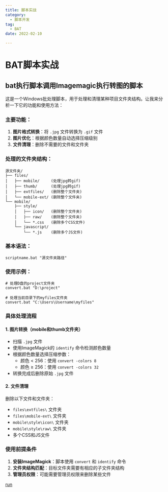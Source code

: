 ```yaml
---
title: 脚本实战
category:
  - 脚本开发
tag:
  - BAT
date: 2022-02-10

---
```


# BAT脚本实战

## bat执行脚本调用Imagemagic执行转图的脚本

这是一个Windows批处理脚本，用于处理和清理某种项目文件夹结构。让我来分析一下它的功能和使用方法：

### 主要功能：
1. **图片格式转换**：将 `.jpg` 文件转换为 `.gif` 文件
2. **图片优化**：根据颜色数量自动选择压缩级别
3. **文件清理**：删除不需要的文件和文件夹

### 处理的文件夹结构：
```
源文件夹/
├── files/
│   ├── mobile/     (处理jpg转gif)
│   ├── thumb/      (处理jpg转gif) 
│   ├── extfiles/   (删除整个文件夹)
│   └── mobile-ext/ (删除整个文件夹)
└── mobile/
    ├── style/
    │   ├── icon/   (删除整个文件夹)
    │   ├── raw/    (删除整个文件夹)
    │   └── *.css   (删除多个CSS文件)
    └── javascript/
        └── *.js    (删除多个JS文件)
```

### 基本语法：
```batch
scriptname.bat "源文件夹路径"
```

### 使用示例：
```batch
# 处理D盘的project文件夹
convert.bat "D:\project"

# 处理当前目录下的myfiles文件夹  
convert.bat "C:\Users\Username\myfiles"
```

### 具体处理流程

#### 1. 图片转换（mobile和thumb文件夹）
- 扫描 `.jpg` 文件
- 使用ImageMagick的 `identify` 命令检测颜色数量
- 根据颜色数量选择压缩参数：
  - 颜色 < 256：使用 `convert -colors 8` 
  - 颜色 ≥ 256：使用 `convert -colors 32`
- 转换完成后删除原始 `.jpg` 文件

#### 2. 文件清理
删除以下文件和文件夹：
- `files\extfiles\` 文件夹
- `files\mobile-ext\` 文件夹  
- `mobile\style\icon\` 文件夹
- `mobile\style\raw\` 文件夹
- 多个CSS和JS文件

### 使用前提条件

1. **安装ImageMagick**：脚本使用 `convert` 和 `identify` 命令
2. **文件夹结构匹配**：目标文件夹需要有相应的子文件夹结构
3. **管理员权限**：可能需要管理员权限来删除某些文件

[run](./file/run.bat)
